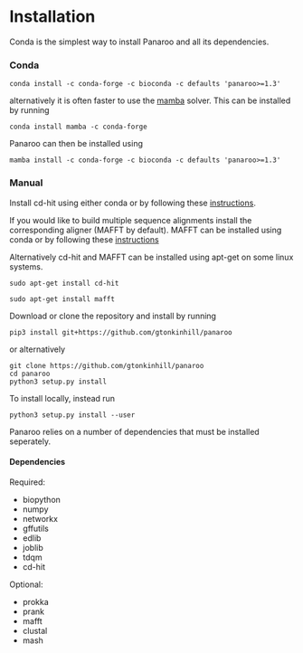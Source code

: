 # Installation

Conda is the simplest way to install Panaroo and all its dependencies.

### Conda

```
conda install -c conda-forge -c bioconda -c defaults 'panaroo>=1.3'
```

alternatively it is often faster to use the [mamba](https://github.com/mamba-org/mamba) solver. This can be installed by running

```
conda install mamba -c conda-forge
```

Panaroo can then be installed using

```
mamba install -c conda-forge -c bioconda -c defaults 'panaroo>=1.3'
```

### Manual

Install cd-hit using either conda or by following these [instructions](https://github.com/weizhongli/cdhit).

If you would like to build multiple sequence alignments install the corresponding aligner (MAFFT by default). MAFFT can be installed using conda or by following these [instructions](https://mafft.cbrc.jp/alignment/software/source.html)

Alternatively cd-hit and MAFFT can be installed using apt-get on some linux systems.

```
sudo apt-get install cd-hit

sudo apt-get install mafft
```

Download or clone the repository and install by running

```
pip3 install git+https://github.com/gtonkinhill/panaroo
```
        
or alternatively

```
git clone https://github.com/gtonkinhill/panaroo
cd panaroo
python3 setup.py install
```

To install locally, instead run

```
python3 setup.py install --user
```

Panaroo relies on a number of dependencies that must be installed seperately.

#### Dependencies
Required:
* biopython
* numpy
* networkx
* gffutils
* edlib
* joblib
* tdqm
* cd-hit

Optional:
* prokka
* prank
* mafft
* clustal
* mash
